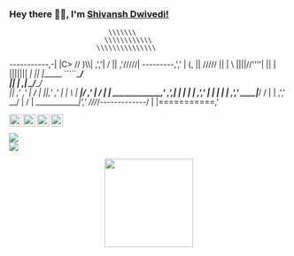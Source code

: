 ### Hey there 👋🏽, I'm <a href="https://www.linkedin.com/in/shivansh-dwivedi/">Shivansh Dwivedi!</a>
<!--
**lazyperfectionist/lazyperfectionist** is a ✨ _special_ ✨ repository because its `README.md` (this file) appears on your GitHub profile.

Here are some ideas to get you started:

- 🔭 I’m currently working on ...
- 🌱 I’m currently learning C++ and Python
- 👯 I’m looking to collaborate on ...
- 🤔 I’m looking for help with Data structures and algorithms
- 💬 Ask me about ...
- 📫 How to reach me: ...
- 😄 Pronouns: ...
- ⚡ Fun fact: ...
-->
                             \\\\\\\
                            \\\\\\\\\\\\
                          \\\\\\\\\\\\\\\
  -----------,-|           |C>   // )\\\\|
           ,','|          /    || ,'/////|
---------,','  |         (,    ||   /////
         ||    |          \\  ||||//''''|
         ||    |           |||||||     _|
         ||    |______      `````\____/ \
         ||    |     ,|         _/_____/ \
         ||  ,'    ,' |        /          |
         ||,'    ,'   |       |         \  |
_________|/    ,'     |      /           | |
_____________,'      ,',_____|      |    | |
             |     ,','      |      |    | |
             |   ,','    ____|_____/    /  |
             | ,','  __/ |             /   |
_____________|','   ///_/-------------/   |
              |===========,'



<a href="mailto:shivanshdwivedi@hotmail.com" target="_blank"> 
  <img align="left"  | Mail" width="22px" src="https://cdn.jsdelivr.net/npm/simple-icons@3.5.0/icons/gmail.svg" />
</a>

<a href="https://twitter.com/imSbharadwaaj" target="_blank">
  <img align="left"  | Twitter" width="22px" src="https://cdn.jsdelivr.net/npm/simple-icons@v3/icons/twitter.svg" />
</a>
<a href="https://www.linkedin.com/in/shivansh-dwivedi/" target="_blank">
  <img align="left"  width="22px" src="https://cdn.jsdelivr.net/npm/simple-icons@v3/icons/linkedin.svg" />
</a>

<a href="https://www.instagram.com/lazyperfectionist___/" target="_blank">
  <img align="left"  width="22px" src="https://cdn.jsdelivr.net/npm/simple-icons@v3/icons/instagram.svg" />
</a>
<br>
<br>


<img src="https://github-readme-stats.vercel.app/api?username=lazyperfectionist&show_icons=true&title_color=000000&icon_color=bb2acf&text_color=000000&bg_color=ffa931">
<br>

<a href="https://github.com/lazyperfectionist">
  <img align="center" src="https://github-readme-stats.vercel.app/api/top-langs/?username=lazyperfectionist&theme=radical&hide=glsl,python" />
</a>


<p align="center">
<img src="https://komarev.com/ghpvc/?username=lazyperfectionist" width=160px/>
</p>
